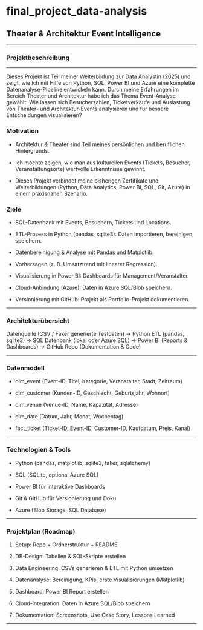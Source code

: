 ﻿# final_project_data-analysis
 
## Theater & Architektur Event Intelligence
---

### Projektbeschreibung
---

Dieses Projekt ist Teil meiner Weiterbildung zur Data Analystin (2025) und zeigt, wie ich mit Hilfe von Python, SQL, Power BI und Azure eine komplette Datenanalyse-Pipeline entwickeln kann.
Durch meine Erfahrungen im Bereich Theater und Architektur habe ich das Thema Event-Analyse gewählt:
Wie lassen sich Besucherzahlen, Ticketverkäufe und Auslastung von Theater- und Architektur-Events analysieren und für bessere Entscheidungen visualisieren?

### Motivation

- Architektur & Theater sind Teil meines persönlichen und beruflichen Hintergrunds.

- Ich möchte zeigen, wie man aus kulturellen Events (Tickets, Besucher, Veranstaltungsorte) wertvolle Erkenntnisse gewinnt.

- Dieses Projekt verbindet meine bisherigen Zertifikate und Weiterbildungen (Python, Data Analytics, Power BI, SQL, Git, Azure) in einem praxisnahen Szenario.

### Ziele

- SQL-Datenbank mit Events, Besuchern, Tickets und Locations.

- ETL-Prozess in Python (pandas, sqlite3): Daten importieren, bereinigen, speichern.

- Datenbereinigung & Analyse mit Pandas und Matplotlib.

- Vorhersagen (z. B. Umsatztrend mit linearer Regression).

- Visualisierung in Power BI: Dashboards für Management/Veranstalter.

- Cloud-Anbindung (Azure): Daten in Azure SQL/Blob speichern.

- Versionierung mit GitHub: Projekt als Portfolio-Projekt dokumentieren.

---

### Architekturübersicht
Datenquelle (CSV / Faker generierte Testdaten)
   → Python ETL (pandas, sqlite3)
   → SQL Datenbank (lokal oder Azure SQL)
   → Power BI (Reports & Dashboards)
   → GitHub Repo (Dokumentation & Code)

---

### Datenmodell

- dim_event (Event-ID, Titel, Kategorie, Veranstalter, Stadt, Zeitraum)

- dim_customer (Kunden-ID, Geschlecht, Geburtsjahr, Wohnort)

- dim_venue (Venue-ID, Name, Kapazität, Adresse)

- dim_date (Datum, Jahr, Monat, Wochentag)

- fact_ticket (Ticket-ID, Event-ID, Customer-ID, Kaufdatum, Preis, Kanal)

---

### Technologien & Tools

- Python (pandas, matplotlib, sqlite3, faker, sqlalchemy)

- SQL (SQLite, optional Azure SQL)

- Power BI für interaktive Dashboards

- Git & GitHub für Versionierung und Doku

- Azure (Blob Storage, SQL Database)

---

### Projektplan (Roadmap)

1. Setup: Repo + Ordnerstruktur + README

2. DB-Design: Tabellen & SQL-Skripte erstellen

3. Data Engineering: CSVs generieren & ETL mit Python umsetzen

4. Datenanalyse: Bereinigung, KPIs, erste Visualisierungen (Matplotlib)

5. Dashboard: Power BI Report erstellen

6. Cloud-Integration: Daten in Azure SQL/Blob speichern

7. Dokumentation: Screenshots, Use Case Story, Lessons Learned

---


  
  
